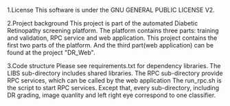 
1.License
This software is under the GNU GENERAL PUBLIC LICENSE V2.

2.Project background
This project is part of the automated Diabetic Retinopathy screening platform.
The platform contains three parts: training and validation, RPC service and web application.
This project contains the first two parts of the platform.
And the third part(web application) can be found at the project "DR_Web".

3.Code structure
Please see requirements.txt for dependency libraries.
The LIBS sub-directory includes shared libraries.
The RPC sub-directory provide RPC services, which can be called by the web application
The run_rpc.sh is the script to start RPC services. 
Except that, every sub-directory, including DR grading, image quanlity and left right eye correspond to one classifier.  




